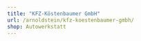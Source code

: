 ```yaml
---
title: "KFZ-Köstenbaumer GmbH"
url: /arnoldstein/kfz-koestenbaumer-gmbh/
shop: Autowerkstatt
---
```

